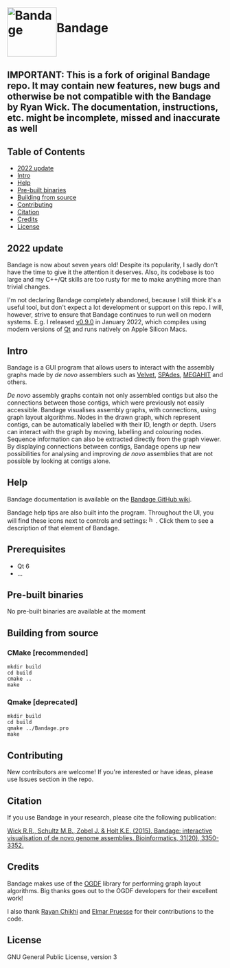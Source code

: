 # <img src="http://rrwick.github.io/Bandage/images/logo.png" alt="Bandage" width="115" height="115" align="middle">Bandage

## IMPORTANT: This is a fork of original Bandage repo. It may contain new features, new bugs and otherwise be not compatible with the Bandage by Ryan Wick. The documentation, instructions, etc. might be incomplete, missed and inaccurate as well

## Table of Contents

* [2022 update](https://github.com/asl/Bandage#2022-update)
* [Intro](https://github.com/asl/Bandage#intro)
* [Help](https://github.com/asl/Bandage#help)
* [Pre-built binaries](https://github.com/asl/Bandage#pre-built-binaries)
* [Building from source](https://github.com/asl/Bandage#building-from-source)
* [Contributing](https://github.com/asl/Bandage#contributing)
* [Citation](https://github.com/asl/Bandage#citation)
* [Credits](https://github.com/asl/Bandage#credits)
* [License](https://github.com/asl/Bandage#license)



## 2022 update

Bandage is now about seven years old! Despite its popularity, I sadly don't have the time to give it the attention it deserves. Also, its codebase is too large and my C++/Qt skills are too rusty for me to make anything more than trivial changes.

I'm not declaring Bandage completely abandoned, because I still think it's a useful tool, but don't expect a lot development or support on this repo. I will, however, strive to ensure that Bandage continues to run well on modern systems. E.g. I released [v0.9.0](https://github.com/rrwick/Bandage/releases/tag/v0.9.0) in January 2022, which compiles using modern versions of [Qt](https://www.qt.io/) and runs natively on Apple Silicon Macs.



## Intro

Bandage is a GUI program that allows users to interact with the assembly graphs made by *de novo* assemblers such as <a href="https://www.ebi.ac.uk/~zerbino/velvet/" target="_blank">Velvet</a>, <a href="http://bioinf.spbau.ru/spades" target="_blank">SPAdes</a>, <a href="https://github.com/voutcn/megahit" target="_blank">MEGAHIT</a> and others.

*De novo* assembly graphs contain not only assembled contigs but also the connections between those contigs, which were previously not easily accessible. Bandage visualises assembly graphs, with connections, using graph layout algorithms. Nodes in the drawn graph, which represent contigs, can be automatically labelled with their ID, length or depth. Users can interact with the graph by moving, labelling and colouring nodes. Sequence information can also be extracted directly from the graph viewer. By displaying connections between contigs, Bandage opens up new possibilities for analysing and improving *de novo* assemblies that are not possible by looking at contigs alone.

## Help

Bandage documentation is available on the <a href="https://github.com/rrwick/Bandage/wiki" target="_blank">Bandage GitHub wiki</a>.

Bandage help tips are also built into the program. Throughout the UI, you will find these icons next to controls and settings: <img src="http://rrwick.github.io/Bandage/images/helptext.png" alt="help text icon" width="16" height="16">. Click them to see a description of that element of Bandage.

## Prerequisites
  * Qt 6
  * ...

## Pre-built binaries

No pre-built binaries are available at the moment

## Building from source

### CMake [recommended]

```shell
mkdir build
cd build
cmake ..
make
```

### Qmake [deprecated]

```shell
mkdir build
cd build
qmake ../Bandage.pro
make
```




## Contributing

New contributors are welcome! If you're interested or have ideas, please use Issues section in the repo.



## Citation

If you use Bandage in your research, please cite the following publication:

[Wick R.R., Schultz M.B., Zobel J. & Holt K.E. (2015). Bandage: interactive visualisation of de novo genome assemblies. Bioinformatics, 31(20), 3350-3352.](http://bioinformatics.oxfordjournals.org/content/31/20/3350)



## Credits

Bandage makes use of the <a href="http://www.ogdf.net/" target="_blank">OGDF</a> library for performing graph layout algorithms. Big thanks goes out to the OGDF developers for their excellent work!

I also thank <a href="https://github.com/rchikhi" target="_blank">Rayan Chikhi</a> and <a href="https://github.com/epruesse" target="_blank">Elmar Pruesse</a> for their contributions to the code.



## License

GNU General Public License, version 3
